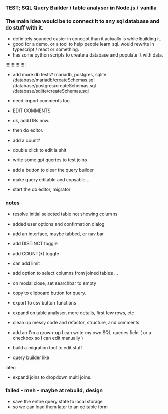 ### TEST; SQL Query Builder / table analyser in Node.js / vanilla

### The main idea would be to connect it to any sql database and do stuff with it.

- definitely sounded easier in concept than it actually is while building it.
- good for a demo, or a tool to help people learn sql. would rewrite in typescript / react or something.
- has some python scripts to create a database and populate it with data.

!!!!!!!!!!!!!!!!
- add more db tests? mariadb, postgres, sqlite.
/database/mariadb/createSchemas.sql
/database/postgres/createSchemas.sql
/database/sqlite/createSchemas.sql

- need import comments too

- EDIT COMMENTS

- ok, add DBs now.
- then do editor.

- add a count?

- double click to edit is shit

- write some gpt queries to test joins

- add a button to clear the query builder

- make query editable and copyable...

- start the db editor, migrator

### notes
- resolve initial selected table not showing columns
- added user options and confirmation dialog

- add an interface, maybe tabbed, or nav bar

- add DISTINCT toggle
- add COUNT(*) toggle
- can add limit

- add option to select columns from joined tables ...

- on modal close, set searchbar to empty

- copy to clipboard button for query.

- export to csv button functions 

- expand on table analyser, more details, first few rows, etc

- clean up messy code and refactor, structure, and comments

- add an I'm a grown-up I can write my own SQL queries field ( or a checkbox so I can edit manually )

- build a migration tool to edit stuff
- query builder like

later:
- expand joins to dropdown multi joins.

### failed - meh - maybe at rebuild, design
- save the entire query state to local storage
- so we can load them later to an editable form